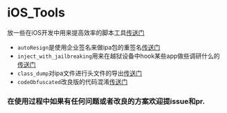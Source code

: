 # iOS_Tools
放一些在iOS开发中用来提高效率的脚本工具[传送门][iOS_Tools]
- `autoResign`是使用企业签名来做ipa包的重签名[传送门][autoResign]
- `inject_with_jailbreaking`用来在越狱设备中hook某些app做些调研什么的[传送门][jailbreaking]
- `class_dump`对ipa文件进行头文件的导出[传送门][class_dump]
- `codeObfuscated`改良版的代码混淆[传送门][codeObfuscated]


### 在使用过程中如果有任何问题或者改良的方案欢迎提issue和pr.

[jailbreaking]:https://github.com/MrChens/iOS_Tools/tree/master/inject_with_jailbreaking
[class_dump]:https://github.com/MrChens/iOS_Tools/tree/master/class_dump
[codeObfuscated]:https://github.com/MrChens/codeObfuscated
[autoResign]:https://github.com/MrChens/iOS_Tools/tree/master/autoResign
[iOS_Tools]:https://github.com/MrChens/iOS_Tools
